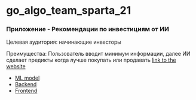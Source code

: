 # go_algo_team_sparta_21
### Приложение - Рекомендации по инвестициям от ИИ
Целевая аудитория: начинающие инвесторы      

Преимущества: Пользователь вводит минимум информации, далее ИИ сделает предикты когда лучше покупать или продавать
[link to the website](https://657436611ae76d400b99fa24--zippy-souffle-b2bfb2.netlify.app/)  

- [ML model](https://github.com/AjzSAhmetzyanov/Go_Algo_Hackaton_Sparta_21)
- [Backend](https://github.com/proger-n/go_algo_backend)
- [Frontend](https://github.com/jalolddin/trading-app.git)
